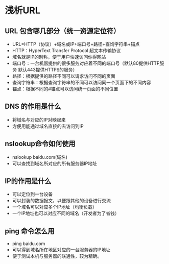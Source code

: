 # 浅析URL
## URL 包含哪几部分（统一资源定位符）
* URL=HTTP（协议）+域名或IP+端口号+路径+查询字符串+锚点
* HTTP：HyperText Transfer Protocol 超文本传输协议
* 域名就是IP的别称，便于用户快速访问你得网站
* 端口号：一台机器提供的很多服务对应着不同的端口号（默认80提供HTTP服务 默认443提供HTTPS的服务）
* 路径：根据提供的路径不同可以请求访问不同的页面
* 查询字符串：根据查询字符串的不同可以访问同一个页面下的不同内容
* 锚点：根据不同的#锚点可以访问统一页面的不同位置

## DNS 的作用是什么
* 将域名与对应的IP对映起来
* 方便用能通过域名直接的去访问到IP

## nslookup命令如何使用
* nslookup baidu.com(域名)
* 可以查找到域名所对应的所有服务器IP地址

## IP的作用是什么
* 可以定位到一台设备
* 可以封装的数据报文，以便跟其他的设备进行交流
* 一个域名可以对应多个IP地址（均衡负载）
* 一个IP地址也可以对应不同的域名（开发者为了省钱）

## ping 命令怎么用
* ping baidu.com
* 可以得到域名所在地区对应的一台服务器的IP地址
* 便于测试本机与服务器的联通性，较为精确。

## 
